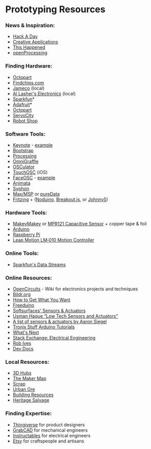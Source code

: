 # Prototyping Resources

### News & Inspiration:
* [Hack A Day](http://hackaday.com/)
* [Creative Applications](http://www.creativeapplications.net/)
* [This Happened](http://www.thishappened.org/talks)
* [openProcessing](http://www.openprocessing.org/)

### Finding Hardware:
* [Octopart](http://octopart.com/)
* [Findchips.com](http://www.findchips.com/)
* [Jameco](http://www.jameco.com/) (local)
* [Al Lasher's Electronics](http://allashers.com/) (local)
* [Sparkfun](https://www.sparkfun.com/)*
* [Adafruit](https://www.adafruit.com/)*
* [Octopart](https://octopart.com/)
* [ServoCity](https://www.servocity.com/)
* [Robot Shop](http://www.robotshop.com/)
        
### Software Tools:
* [Keynote](https://www.apple.com/mac/keynote/) - [example](http://keynotopia.com/guides/)
* [Bootstrap](http://getbootstrap.com/)
* [Processing](https://processing.org/)
* [OmniGraffle](https://www.omnigroup.com/omnigraffle)
* [OSCulator](http://www.osculator.net/)
* [TouchOSC](http://hexler.net/software/touchosc) (iOS)
* [FaceOSC](https://github.com/kylemcdonald/ofxFaceTracker/downloads) - [example](http://artandtech.aalto.fi/?page_id=550)
* [Animata](http://animata.kibu.hu/)
* [Syphon](http://syphon.v002.info/)
* [Max/MSP](https://cycling74.com/products/max/) or [pureData](http://puredata.info/)
* [Fritzing](http://fritzing.org/home/) + ([Noduino](https://semu.github.io/noduino/), [Breakout.js](http://breakoutjs.com/), or [Johnny5](http://blog.safaribooksonline.com/2013/07/16/javascript-powered-arduino-with-johnny-five/))

### Hardware Tools:
* [MakeyMakey](http://www.makeymakey.com/) or [MPR121 Capacitive Sensor](http://www.freescale.com/webapp/sps/site/prod_summary.jsp?code=MPR121) + copper tape & foil
* [Arduino](http://www.arduino.cc/)
* [Raspberry Pi](http://www.raspberrypi.org/)
* [Leap Motion LM‑010 Motion Controller](https://www.leapmotion.com/)

### Online Tools:
* [Sparkfun's Data Streams](data.sparkfun.com)

### Online Resources:
* [OpenCircuits](http://www.opencircuits.com/Main_Page) - Wiki for electronics projects and techniques
* [Bildr.org](http://bildr.org/)
* [How to Get What You Want](http://www.kobakant.at/)
* [Freeduino](http://www.freeduino.org/) 
* [Softsurfaces' Sensors & Actuators](http://softsurfaces.wordpress.com/sensors/)
* [Usman Haque “Low Tech Sensors and Actuators"](http://lowtech.propositions.org.uk/)
* [A list of sensors & actuators by Aaron Siegel](http://users.dma.ucla.edu/~datadreamer/256/actuators.html)
* [Tronix Stuff Arduino Tutorials](http://tronixstuff.com/tutorials/)
* [What's Next](http://www.whatsnext.info/)
* [Stack Exchange: Electrical Engineering](https://electronics.stackexchange.com/)
* [Rob Ives](http://www.robives.com/mechs)
* [Dev Docs](http://devdocs.io/)

### Local Resources:
* [3D Hubs](http://www.3dhubs.com/)
* [The Maker Map](http://themakermap.com/)
* [Scrap](http://www.scrap-sf.org/) 
* [Urban Ore](http://urbanore.com/) 
* [Building Resources](http://www.buildingresources.org/index.html)
* [Heritage Salvage](http://www.heritagesalvage.com/)
   
### Finding Expertise:
* [Thingiverse](http://www.thingiverse.com/) for product designers
* [GrabCAD](http://grabcad.com/) for mechanical engineers
* [Instructables](http://www.instructables.com/) for electrical engineers
* [Etsy](https://www.etsy.com/) for craftspeople and artisans